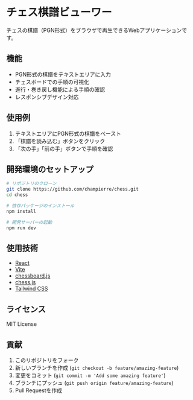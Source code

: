 # チェス棋譜ビューワー

チェスの棋譜（PGN形式）をブラウザで再生できるWebアプリケーションです。

## 機能

- PGN形式の棋譜をテキストエリアに入力
- チェスボードでの手順の可視化
- 進行・巻き戻し機能による手順の確認
- レスポンシブデザイン対応

## 使用例

1. テキストエリアにPGN形式の棋譜をペースト
2. 「棋譜を読み込む」ボタンをクリック
3. 「次の手」「前の手」ボタンで手順を確認

## 開発環境のセットアップ

```bash
# リポジトリのクローン
git clone https://github.com/champierre/chess.git
cd chess

# 依存パッケージのインストール
npm install

# 開発サーバーの起動
npm run dev
```

## 使用技術

- [React](https://reactjs.org/)
- [Vite](https://vitejs.dev/)
- [chessboard.js](https://chessboardjs.com/)
- [chess.js](https://github.com/jhlywa/chess.js)
- [Tailwind CSS](https://tailwindcss.com/)

## ライセンス

MIT License

## 貢献

1. このリポジトリをフォーク
2. 新しいブランチを作成 (`git checkout -b feature/amazing-feature`)
3. 変更をコミット (`git commit -m 'Add some amazing feature'`)
4. ブランチにプッシュ (`git push origin feature/amazing-feature`)
5. Pull Requestを作成
